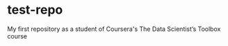 test-repo
=========

My first repository as a student of Coursera's The Data Scientist’s Toolbox course
